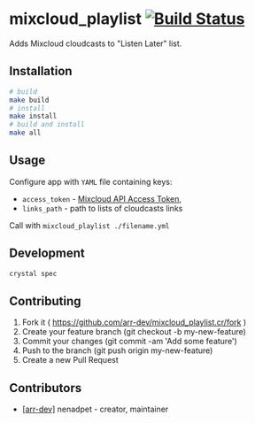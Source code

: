 # mixcloud_playlist [![Build Status](https://travis-ci.org/arr-dev/mixcloud_playlist.cr.svg?branch=master)](https://travis-ci.org/arr-dev/mixcloud_playlist.cr)

Adds Mixcloud cloudcasts to "Listen Later" list.

## Installation

```sh
# build
make build
# install
make install
# build and install
make all
```
## Usage

Configure app with `YAML` file containing keys:
- `access_token` - [Mixcloud API Access Token](https://www.mixcloud.com/developers/#authorization),
- `links_path` - path to lists of cloudcasts links

Call with `mixcloud_playlist ./filename.yml`

## Development

```sh
crystal spec
```

## Contributing

1. Fork it ( https://github.com/arr-dev/mixcloud_playlist.cr/fork )
2. Create your feature branch (git checkout -b my-new-feature)
3. Commit your changes (git commit -am 'Add some feature')
4. Push to the branch (git push origin my-new-feature)
5. Create a new Pull Request

## Contributors

- [[arr-dev]](https://github.com/arr-dev) nenadpet - creator, maintainer
